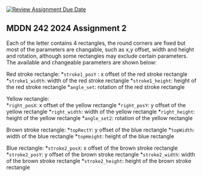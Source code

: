 [![Review Assignment Due Date](https://classroom.github.com/assets/deadline-readme-button-24ddc0f5d75046c5622901739e7c5dd533143b0c8e959d652212380cedb1ea36.svg)](https://classroom.github.com/a/xQz3oEP8)
## MDDN 242 2024 Assignment 2

Each of the letter contains 4 rectangles, the round corners are fixed but most of the parameters are changable, such as x,y offset, width and height and rotation, although some rectangles may exclude certain parameters. The available and changeable parameters are shown below:

Red stroke rectangle:
  *`stroke1_posY` : x offset of the red stroke rectangle
  *`stroke1_width`: width of the red stroke rectangle
  *`stroke1_height`: height of the red stroke rectangle
  *`angle_set`: rotation of the red stroke rectangle
  
Yellow rectangle:  
  *`right_posX`: x offset of the yellow rectangle
  *`right_posY`: y offset of the yellow rectangle
  *`right_width`: width of the yellow rectangle
  *`right_height`: height of the yellow rectangle
  *`angle_set2`: rotation of the yellow rectangle

Brown stroke rectangle:
  *`topRectY`: y offset of the blue rectangle
  *`topWidth`: width of the blue rectangle
  *`topHeight`: height of the blue rectangle

Blue rectangle:
  *`stroke2_posX`: x offset of the brown stroke rectangle
  *`stroke2_posY`: y offset of the brown stroke rectangle
  *`stroke2_width`: width of the brown stroke rectangle
  *`stroke2_height`: height of the brown stroke rectangle
